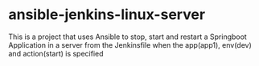 # ansible-jenkins-linux-server
This is a project that uses Ansible to stop, start and restart a Springboot Application in a server from the Jenkinsfile when the app(app1), env(dev) and action(start) is specified
